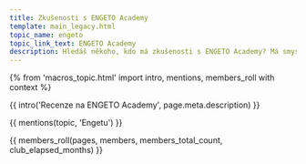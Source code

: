 ```yaml
---
title: Zkušenosti s ENGETO Academy
template: main_legacy.html
topic_name: engeto
topic_link_text: ENGETO Academy
description: Hledáš někoho, kdo má zkušenosti s ENGETO Academy? Má smysl hlásit se na jejich kurzy? Vyplatí se ENGETO Pro?
---
```

{% from 'macros_topic.html' import intro, mentions, members_roll with context %}

{{ intro('Recenze na ENGETO Academy', page.meta.description) }}

{{ mentions(topic, 'Engetu') }}

{{ members_roll(pages, members, members_total_count, club_elapsed_months) }}
